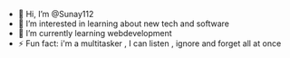 - 👋 Hi, I’m @Sunay112
- 👀 I’m interested in learning about new tech and software
- 🌱 I’m currently learning webdevelopment 
- ⚡ Fun fact: i'm a multitasker , I can listen , ignore and forget all at once

<!---
Sunay112/Sunay112 is a ✨ special ✨ repository because its `README.md` (this file) appears on your GitHub profile.
You can click the Preview link to take a look at your changes.
--->

